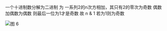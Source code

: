 
一个十进制数分解为二进制 为 一系列2的n次方相加，其只有2的零次为奇数
偶数加偶数为偶数
则最后一位为1才是奇数
故 n & 1 若为1则为奇数

![图 6](https://cdn.jsdelivr.net/gh/NeikuiColacat/Note/images/271cb7710b745ae539b82b4525037b6101525406e5ebdb355706386bb9144a21.png)  
